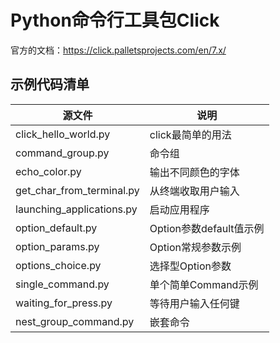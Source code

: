 # Python命令行工具包Click

官方的文档：<https://click.palletsprojects.com/en/7.x/>

## 示例代码清单

| 源文件 | 说明 |
| -- | -- |
| click_hello_world.py | click最简单的用法 |
| command_group.py | 命令组 |
| echo_color.py | 输出不同颜色的字体 |
| get_char_from_terminal.py | 从终端收取用户输入 |
| launching_applications.py | 启动应用程序 |
| option_default.py | Option参数default值示例 |
| option_params.py | Option常规参数示例 |
| options_choice.py | 选择型Option参数 |
| single_command.py | 单个简单Command示例 |
| waiting_for_press.py | 等待用户输入任何键 |
| nest_group_command.py | 嵌套命令 |
